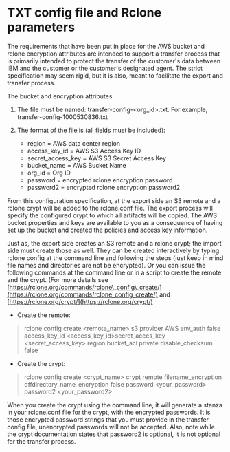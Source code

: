 <?xml version="1.0" encoding="UTF-8"?>
<!DOCTYPE task PUBLIC "-//OASIS//DTD DITA Task//EN" "task.dtd">

# TXT config file and Rclone parameters

The requirements that have been put in place for the AWS bucket and rclone encryption attributes are intended to support a transfer process that is primarily intended to protect the transfer of the customer&#39;s data between IBM and the customer or the customer&#39;s designated agent. The strict specification may seem rigid, but it is also, meant to facilitate the export and transfer process.

The bucket and encryption attributes:

1. The file must be named: transfer-config-<org_id>.txt. For example, transfer-config-1000530836.txt

2. The format of the file is (all fields must be included):
   - region = AWS data center region
   - access_key_id = AWS S3 Access Key ID
   - secret_access_key = AWS S3 Secret Access Key
   - bucket_name = AWS Bucket Name
   - org_id = Org ID
   - password = encrypted rclone encryption password
   - password2 = encrypted rclone encryption password2
   
From this configuration specification, at the export side an S3 remote and a rclone crypt will be added to the rclone.conf file. The export process will specify the configured crypt to which all artifacts will be copied. The AWS bucket properties and keys are available to you as a consequence of having set up the bucket and created the policies and access key information.

Just as, the export side creates an S3 remote and a rclone crypt; the import side must create those as well. They can be created interactively by typing rclone config at the command line and following the steps (just keep in mind file names and directories are not be encrypted). Or you can issue the following commands at the command line or in a script to create the remote and the crypt. (For more details see [https://rclone.org/commands/rclone\_config\_create/](https://rclone.org/commands/rclone_config_create/) and [https://rclone.org/crypt/](https://rclone.org/crypt/)

- Create the remote:
> rclone config create <remote_name> s3 provider AWS env_auth false access_key_id <access_key_id>secret_acces_key <secret_access_key> region <region> bucket_acl private disable_checksum false

- Create the crypt:
> rclone config create <crypt_name> crypt remote <remote> filename_encryption offdirectory_name_encryption false password <your_password> password2 <your_password2>

When you create the crypt using the command line, it will generate a stanza in your rclone.conf file for the crypt, with the encrypted passwords. It is those encrypted password strings that you must provide in the transfer config file, unencrypted passwords will not be accepted. Also, note while the crypt documentation states that password2 is optional, it is not optional for the transfer process.

<?tm 1541016643182 1 HCL Connections ?>


